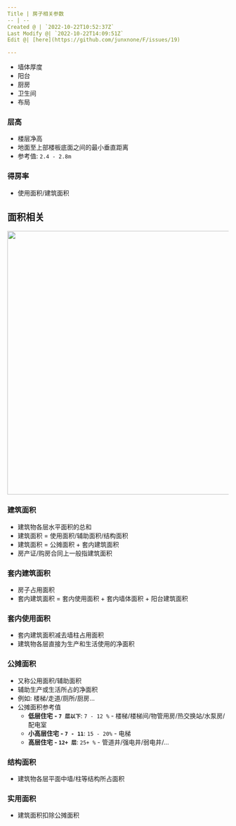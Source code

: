 ```yaml
---
Title | 房子相关参数
-- | --
Created @ | `2022-10-22T10:52:37Z`
Last Modify @| `2022-10-22T14:09:51Z`
Edit @| [here](https://github.com/junxnone/F/issues/19)

---
```


- 墙体厚度
- 阳台
- 厨房
- 卫生间
- 布局

### 层高

- 楼层净高
- 地面至上部楼板底面之间的最小垂直距离
- 参考值: `2.4 - 2.8m`

### 得房率

- 使用面积/建筑面积

## 面积相关

<img width="600px" src="https://user-images.githubusercontent.com/2216970/197333057-8ed1888e-3a4d-4390-a04e-0559aec13be4.png">


### 建筑面积

- 建筑物各层水平面积的总和
- 建筑面积 = 使用面积/辅助面积/结构面积
- 建筑面积 = 公摊面积 + 套内建筑面积
- 房产证/购房合同上一般指建筑面积


### 套内建筑面积

- 房子占用面积
- 套内建筑面积 = 套内使用面积 + 套内墙体面积 + 阳台建筑面积


### 套内使用面积

- 套内建筑面积减去墙柱占用面积
- 建筑物各层直接为生产和生活使用的净面积


### 公摊面积

- 又称公用面积/辅助面积
- 辅助生产或生活所占的净面积
- 例如: 楼梯/走道/厕所/厨房...
- 公摊面积参考值
  - **低层住宅 - `7 层以下`**: `7 - 12 %` - 楼梯/楼梯间/物管用房/热交换站/水泵房/配电室
  - **小高层住宅 - `7 - 11`**: `15 - 20%` - 电梯
  - **高层住宅 - `12+ 层`**: `25+ %`  - 管道井/强电井/弱电井/...

### 结构面积

- 建筑物各层平面中墙/柱等结构所占面积



### 实用面积

- 建筑面积扣除公摊面积
